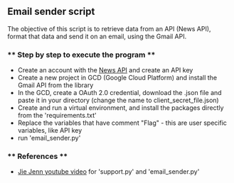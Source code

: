 ## Email sender script

The objective of this script is to retrieve data from an API (News API), format that data and send it on an email, using the Gmail API.


### ** Step by step to execute the program **

- Create an account with the [News API](https://newsapi.org/) and create an API key
- Create a new project in GCD (Google Cloud Platform) and install the Gmail API from the library
- In the GCD, create a OAuth 2.0 credential, download the .json file and paste it in your directory (change the name to client_secret_file.json)
- Create and run a virtual environment, and install the packages directly from the 'requirements.txt'
- Replace the variables that have comment "Flag" - this are user specific variables, like API key
- run 'email_sender.py'


### ** References **

- [Jie Jenn youtube video](https://www.youtube.com/watch?v=44ERDGa9Dr4) for 'support.py' and 'email_sender.py'
